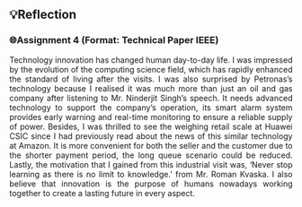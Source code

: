## 💡Reflection

<h3>🌐Assignment 4 (Format: Technical Paper IEEE) </h3>
<p align= "justify">
Technology innovation has changed human day-to-day life. I was impressed by the evolution of the
computing science field, which has rapidly enhanced the standard of living after the visits. I was also surprised by Petronas’s technology because I realised it was much more than just an oil and gas company after listening to Mr. Ninderjit Singh’s speech. It needs advanced technology to support the company’s operation, its smart alarm system provides early warning and real-time monitoring to ensure a reliable supply of power. Besides, I was thrilled to see the weighing retail scale at Huawei CSIC since I had previously read about the news of this similar technology at Amazon. It is more convenient for both the seller and the customer due to the shorter payment period, the long queue scenario could be reduced. Lastly, the motivation that I gained from this industrial visit was, ‘Never stop learning as there is no limit to knowledge.’ from Mr. Roman Kvaska. I also believe that innovation is the purpose of humans nowadays working together to create a lasting future in every aspect.
</p>

